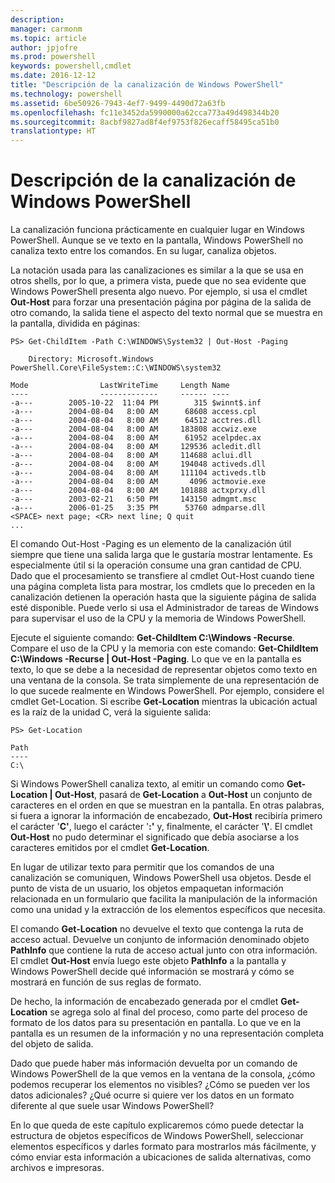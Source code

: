 ```yaml
---
description: 
manager: carmonm
ms.topic: article
author: jpjofre
ms.prod: powershell
keywords: powershell,cmdlet
ms.date: 2016-12-12
title: "Descripción de la canalización de Windows PowerShell"
ms.technology: powershell
ms.assetid: 6be50926-7943-4ef7-9499-4490d72a63fb
ms.openlocfilehash: fc11e3452da5990000a62cca773a49d498344b20
ms.sourcegitcommit: 8acbf9827ad8f4ef9753f826ecaff58495ca51b0
translationtype: HT
---
```

# <a name="understanding-the-windows-powershell-pipeline"></a>Descripción de la canalización de Windows PowerShell
La canalización funciona prácticamente en cualquier lugar en Windows PowerShell. Aunque se ve texto en la pantalla, Windows PowerShell no canaliza texto entre los comandos. En su lugar, canaliza objetos.

La notación usada para las canalizaciones es similar a la que se usa en otros shells, por lo que, a primera vista, puede que no sea evidente que Windows PowerShell presenta algo nuevo. Por ejemplo, si usa el cmdlet **Out-Host** para forzar una presentación página por página de la salida de otro comando, la salida tiene el aspecto del texto normal que se muestra en la pantalla, dividida en páginas:

```
PS> Get-ChildItem -Path C:\WINDOWS\System32 | Out-Host -Paging

    Directory: Microsoft.Windows PowerShell.Core\FileSystem::C:\WINDOWS\system32

Mode                LastWriteTime     Length Name
----                -------------     ------ ----
-a---        2005-10-22  11:04 PM        315 $winnt$.inf
-a---        2004-08-04   8:00 AM      68608 access.cpl
-a---        2004-08-04   8:00 AM      64512 acctres.dll
-a---        2004-08-04   8:00 AM     183808 accwiz.exe
-a---        2004-08-04   8:00 AM      61952 acelpdec.ax
-a---        2004-08-04   8:00 AM     129536 acledit.dll
-a---        2004-08-04   8:00 AM     114688 aclui.dll
-a---        2004-08-04   8:00 AM     194048 activeds.dll
-a---        2004-08-04   8:00 AM     111104 activeds.tlb
-a---        2004-08-04   8:00 AM       4096 actmovie.exe
-a---        2004-08-04   8:00 AM     101888 actxprxy.dll
-a---        2003-02-21   6:50 PM     143150 admgmt.msc
-a---        2006-01-25   3:35 PM      53760 admparse.dll
<SPACE> next page; <CR> next line; Q quit
...
```

El comando Out-Host -Paging es un elemento de la canalización útil siempre que tiene una salida larga que le gustaría mostrar lentamente. Es especialmente útil si la operación consume una gran cantidad de CPU. Dado que el procesamiento se transfiere al cmdlet Out-Host cuando tiene una página completa lista para mostrar, los cmdlets que lo preceden en la canalización detienen la operación hasta que la siguiente página de salida esté disponible. Puede verlo si usa el Administrador de tareas de Windows para supervisar el uso de la CPU y la memoria de Windows PowerShell.

Ejecute el siguiente comando: **Get-ChildItem C:\\Windows -Recurse**. Compare el uso de la CPU y la memoria con este comando: **Get-ChildItem C:\\Windows -Recurse | Out-Host -Paging**. Lo que ve en la pantalla es texto, lo que se debe a la necesidad de representar objetos como texto en una ventana de la consola. Se trata simplemente de una representación de lo que sucede realmente en Windows PowerShell. Por ejemplo, considere el cmdlet Get-Location. Si escribe **Get-Location** mientras la ubicación actual es la raíz de la unidad C, verá la siguiente salida:

```
PS> Get-Location

Path
----
C:\
```

Si Windows PowerShell canaliza texto, al emitir un comando como **Get-Location | Out-Host**, pasará de **Get-Location** a **Out-Host** un conjunto de caracteres en el orden en que se muestran en la pantalla. En otras palabras, si fuera a ignorar la información de encabezado, **Out-Host** recibiría primero el carácter '**C'**, luego el carácter '**:'** y, finalmente, el carácter '**\\'**. El cmdlet **Out-Host** no pudo determinar el significado que debía asociarse a los caracteres emitidos por el cmdlet **Get-Location**.

En lugar de utilizar texto para permitir que los comandos de una canalización se comuniquen, Windows PowerShell usa objetos. Desde el punto de vista de un usuario, los objetos empaquetan información relacionada en un formulario que facilita la manipulación de la información como una unidad y la extracción de los elementos específicos que necesita.

El comando **Get-Location** no devuelve el texto que contenga la ruta de acceso actual. Devuelve un conjunto de información denominado objeto **PathInfo** que contiene la ruta de acceso actual junto con otra información. El cmdlet **Out-Host** envía luego este objeto **PathInfo** a la pantalla y Windows PowerShell decide qué información se mostrará y cómo se mostrará en función de sus reglas de formato.

De hecho, la información de encabezado generada por el cmdlet **Get-Location** se agrega solo al final del proceso, como parte del proceso de formato de los datos para su presentación en pantalla. Lo que ve en la pantalla es un resumen de la información y no una representación completa del objeto de salida.

Dado que puede haber más información devuelta por un comando de Windows PowerShell de la que vemos en la ventana de la consola, ¿cómo podemos recuperar los elementos no visibles? ¿Cómo se pueden ver los datos adicionales? ¿Qué ocurre si quiere ver los datos en un formato diferente al que suele usar Windows PowerShell?

En lo que queda de este capítulo explicaremos cómo puede detectar la estructura de objetos específicos de Windows PowerShell, seleccionar elementos específicos y darles formato para mostrarlos más fácilmente, y cómo enviar esta información a ubicaciones de salida alternativas, como archivos e impresoras.

